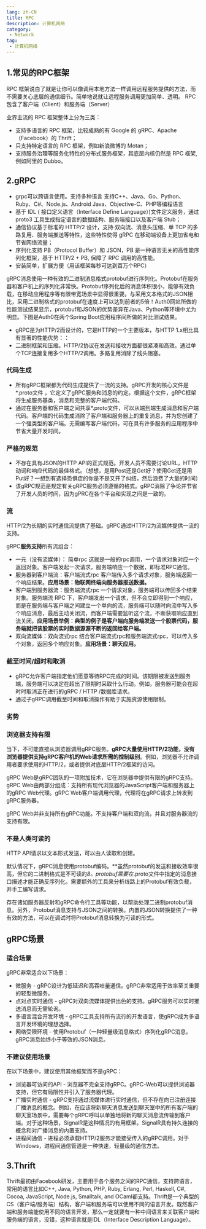 ```yaml
---
lang: zh-CN
title: RPC
description: 计算机网络
category: 
 - Network
tag:
 - 计算机网络
---
```


## 1.常见的RPC框架

RPC 框架说白了就是让你可以像调用本地方法一样调用远程服务提供的方法，而不需要关心底层的通信细节。简单地说就让远程服务调用更加简单、透明。 RPC包含了客户端（Client）和服务端（Server）

业界主流的 RPC 框架整体上分为三类：

- 支持多语言的 RPC 框架，比较成熟的有 Google 的 gRPC、Apache（Facebook）的 Thrift；
- 只支持特定语言的 RPC 框架，例如新浪微博的 Motan；
- 支持服务治理等服务化特性的分布式服务框架，其底层内核仍然是 RPC 框架, 例如阿里的 Dubbo。

## 2.gRPC

- grpc可以跨语言使用。支持多种语言 支持C++、Java、Go、Python、Ruby、C#、Node.js、Android Java、Objective-C、PHP等编程语言
- 基于 IDL ( 接口定义语言（Interface Define Language）)文件定义服务，通过 proto3 工具生成指定语言的数据结构、服务端接口以及客户端 Stub；
- 通信协议基于标准的 HTTP/2 设计，支持·双向流、消息头压缩、单 TCP 的多路复用、服务端推送等特性，这些特性使得 gRPC 在移动端设备上更加省电和节省网络流量；
- 序列化支持 PB（Protocol Buffer）和 JSON，PB 是一种语言无关的高性能序列化框架，基于 HTTP/2 + PB, 保障了 RPC 调用的高性能。
- 安装简单，扩展方便（用该框架每秒可达到百万个RPC）

gRPC消息使用一种有效的二进制消息格式protobuf进行序列化。Protobuf在服务器和客户机上的序列化非常快。Protobuf序列化后的消息体积很小，能够有效负载，在移动应用程序等有限带宽场景中显得很重要。与采用文本格式的JSON相比，采用二进制格式的protobuf在速度上可以达到前者的5倍！Auth0网站所做的性能测试结果显示，protobuf和JSON的优势差异在Java、Python等环境中尤为明显。下图是Auth0在两个Spring Boot应用程序间所做的对比测试结果。

- gRPC是为HTTP/2而设计的，它是HTTP的一个主要版本，与HTTP 1.x相比具有显著的性能优势：：
- 二进制框架和压缩。HTTP/2协议在发送和接收方面都很紧凑和高效。通过单个TCP连接复用多个HTTP/2调用。多路复用消除了线头阻塞。

### **代码生成**

- 所有gRPC框架都为代码生成提供了一流的支持。gRPC开发的核心文件是*.proto文件 ，它定义了gRPC服务和消息的约定。根据这个文件，gRPC框架将生成服务基类，消息和完整的客户端代码。
- 通过在服务器和客户端之间共享*.proto文件，可以从端到端生成消息和客户端代码。客户端的代码生成消除了客户端和服务器上的重复消息，并为您创建了一个强类型的客户端。无需编写客户端代码，可在具有许多服务的应用程序中节省大量开发时间。

### **严格的规范**

- 不存在具有JSON的HTTP API的正式规范。开发人员不需要讨论URL，HTTP动词和响应代码的最佳格式。（想想，是用Post还是Get好？使用Get还是用Put好？一想到有选择恐惧症的你是不是又开了纠结，然后浪费了大量的时间）
- 该gRPC规范是规定有关gRPC服务必须遵循的格式。gRPC消除了争论并节省了开发人员的时间，因为gPRC在各个平台和实现之间是一致的。

### **流**

HTTP/2为长期的实时通信流提供了基础。gRPC通过HTTP/2为流媒体提供一流的支持。

gRPC**服务支持**所有流组合：

- 一元（没有流媒体）： 简单rpc 这就是一般的rpc调用，一个请求对象对应一个返回对象。客户端发起一次请求，服务端响应一个数据，即标准RPC通信。
- 服务器到客户端流：客户端流式rpc 客户端传入多个请求对象，服务端返回一个响应结果。**应用场景：物联网终端向服务器报送数据。**
- 客户端到服务器流：服务端流式rpc 一个请求对象，服务端可以传回多个结果对象。服务端流 RPC 下，客户端发出一个请求，但不会立即得到一个响应，而是在服务端与客户端之间建立一个单向的流，服务端可以随时向流中写入多个响应消息，最后主动关闭流，而客户端需要监听这个流，不断获取响应直到流关闭。**应用场景举例：典型的例子是客户端向服务端发送一个股票代码，服务端就把该股票的实时数据源源不断的返回给客户端。**
- 双向流媒体：双向流式rpc 结合客户端流式rpc和服务端流式rpc，可以传入多个对象，返回多个响应对象。**应用场景：聊天应用。**

### **截至时间/超时和取消**

- gRPC允许客户端指定他们愿意等待RPC完成的时间。该期限被发送到服务端，服务端可以决定在超出了限期时采取什么行动。例如，服务器可能会在超时时取消正在进行的gRPC / HTTP /数据库请求。
- 通过子gRPC调用截至时间和取消操作有助于实施资源使用限制。

### **劣势**

### **浏览器支持有限**

当下，不可能直接从浏览器调用gRPC服务。**gRPC大量使用HTTP/2功能，没有浏览器提供支持gRPC客户机的Web请求所需的控制级别**。例如，浏览器不允许调用者要求使用的HTTP/2，或者提供对底层HTTP/2框架的访问。

gRPC Web是gRPC团队的一项附加技术，它在浏览器中提供有限的gRPC支持。gRPC Web由两部分组成：支持所有现代浏览器的JavaScript客户端和服务器上的gRPC Web代理。gRPC Web客户端调用代理，代理将在gRPC请求上转发到gRPC服务器。

gRPC Web并非支持所有gRPC功能。不支持客户端和双向流，并且对服务器流的支持有限。

### **不是人类可读的**

HTTP API请求以文本形式发送，可以由人读取和创建。

默认情况下，gRPC消息使用protobuf编码。**虽然protobuf的发送和接收效率很高，但它的二进制格式是不可读的*8。protobuf需要在*.proto文件中指定的消息接口描述才能正确反序列化。需要额外的工具来分析线路上的Protobuf有效负载，并手工编写请求。

存在诸如服务器反射和gRPC命令行工具等功能，以帮助处理二进制protobuf消息。另外，Protobuf消息支持与JSON之间的转换。内置的JSON转换提供了一种有效的方法，可以在调试时将Protobuf消息转换为可读的形式。

## **gRPC场景**

### **适合场景**

gRPC非常适合以下场景：

- 微服务 - gRPC设计为低延迟和高吞吐量通信。gRPC非常适用于效率至关重要的轻型微服务。
- 点对点实时通信 - gRPC对双向流媒体提供出色的支持。gRPC服务可以实时推送消息而无需轮询。
- 多语言混合开发环境 - gRPC工具支持所有流行的开发语言，使gRPC成为多语言开发环境的理想选择。
- 网络受限环境 - 使用Protobuf（一种轻量级消息格式）序列化gRPC消息。gRPC消息始终小于等效的JSON消息。

### **不建议使用场景**

在以下场景中，建议使用其他框架而不是gRPC：

- 浏览器可访问的API - 浏览器不完全支持gRPC。gRPC-Web可以提供浏览器支持，但它有局限性并引入了服务器代理。
- 广播实时通信 - gRPC支持通过流媒体进行实时通信，但不存在向已注册连接广播消息的概念。例如，在应该将新聊天消息发送到聊天室中的所有客户端的聊天室场景中，需要每个gRPC呼叫以单独地将新的聊天消息流传输到客户端。对于这种场景，SignalR是这种情况的有用框架。SignalR具有持久连接的概念和对广播消息的内置支持。
- 进程间通信 - 进程必须承载HTTP/2服务才能接受传入的gRPC调用。对于Windows，进程间通信管道是一种快速，轻量级的通信方法。

## 3.Thrift

Thrift最初由Facebook研发，主要用于各个服务之间的RPC通信，支持跨语言，常用的语言比如C++, Java, Python, PHP, Ruby, Erlang, Perl, Haskell, C#, Cocoa, JavaScript, Node.js, Smalltalk, and OCaml都支持。Thrift是一个典型的CS（客户端/服务端）结构，客户端和服务端可以使用不同的语言开发。既然客户端和服务端能使用不同的语言开发，那么一定就要有一种中间语言来关联客户端和服务端的语言，没错，这种语言就是IDL（Interface Description Language）。
